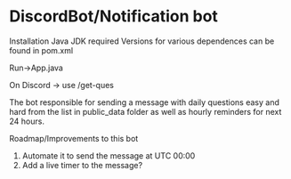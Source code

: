 # DiscordBot/Notification bot

Installation
Java JDK required
Versions for various dependences can be found in pom.xml

Run->App.java

On Discord -> use /get-ques

The bot responsible for sending a message with daily questions easy and hard from the list in public_data folder as well as hourly reminders for next 24 hours.

Roadmap/Improvements to this bot

1. Automate it to send the message at UTC 00:00
2. Add a live timer to the message?
